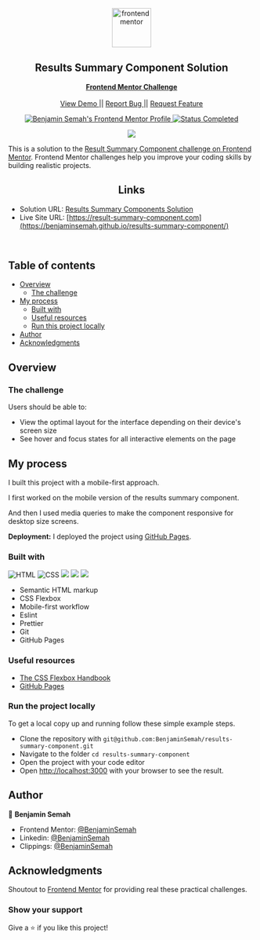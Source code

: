 <!-- <div id="top"></div> -->

<div align="center">

  <img src="https://www.frontendmentor.io/static/images/logo-mobile.svg" alt="frontendmentor" width="80">

  <h2 align="center">Results Summary Component Solution</h2>
  <p align="center">
    <a href="https://www.frontendmentor.io/solutions/time-tracking-dashboard-nextjs-typescript-tailwind-css-eslint-ER5VDDiJ2i">     
      <strong>Frontend Mentor Challenge</strong>
    </a>
    <br />
    <br />
    <!-- Navigation Links -->
    <a 
      href="#"
      target="_blank"
    >
      View Demo
    </a>
    ||
    <a 
      href="https://github.com/BenjaminSemah/results-summary-component/issues" 
      target="_blank"
    >
      Report Bug
    </a>
    ||
    <a 
      href="https://github.com/BenjaminSemah/results-summary-component/issues" 
      target="_blank"
    >
      Request Feature
    </a>
  </p>
</div>

<!-- Bagdes -->
<div align="center">

  <!-- Profile -->
  <a href="https://www.frontendmentor.io/profile/BenjaminSemah">
    <img 
      src="https://img.shields.io/badge/Profile-Benjamin%20Semah-07043B?style=for-the-badge&logo=frontendmentor" 
      alt="Benjamin Semah's Frontend Mentor Profile"
    >
  </a>
  <!-- Status -->
    <a 
      href="#"
    >
      <img 
        src="https://img.shields.io/badge/Status-Completed-brightgreen?style=for-the-badge" alt="Status Completed">
  </a>
</div>

<!-- Project screenshot -->
<div align="center">

![](https://res.cloudinary.com/dz209s6jk/image/upload/f_auto,q_auto,w_700/Challenges/aqbssn4qnnb7jwp9kbw2.jpg)

</div>

This is a solution to the [Result Summary Component challenge on Frontend Mentor](https://www.frontendmentor.io/challenges/results-summary-component-CE_K6s0maV). Frontend Mentor challenges help you improve your coding skills by building realistic projects. 


<h2 align="center">Links</h2>


- Solution URL: [Results Summary Components Solution](https://www.frontendmentor.io/solutions)
- Live Site URL: [https://result-summary-component.com](https://benjaminsemah.github.io/results-summary-component/)

<br>

## Table of contents

- [Overview](#overview)
  - [The challenge](#the-challenge)
- [My process](#my-process)
  - [Built with](#built-with)
  - [Useful resources](#useful-resources)
  - [Run this project locally](#run-the-project-locally)
- [Author](#author)
- [Acknowledgments](#acknowledgments)

## Overview

### The challenge

Users should be able to:

- View the optimal layout for the interface depending on their device's screen size
- See hover and focus states for all interactive elements on the page

## My process

I built this project with a mobile-first approach. 

I first worked on the mobile version of the results summary component. 

And then I used media queries to make the component responsive for desktop size screens.

**Deployment:** I deployed the project using [GitHub Pages](https://pages.github.com/).

### Built with

<!-- Bagdes -->

![HTML](https://img.shields.io/badge/html-E34F26.svg?style=for-the-badge&logo=html5&logoColor=white)
![CSS](https://img.shields.io/badge/css-1572B6.svg?style=for-the-badge&logo=css3&logoColor=white)
![](https://img.shields.io/badge/ESLint-4B32C3.svg?style=for-the-badge&logo=ESLint&logoColor=white) 
![](https://img.shields.io/badge/Prettier-F7B93E.svg?style=for-the-badge&logo=Prettier&logoColor=black)
![](https://img.shields.io/badge/Git-F05032?style=for-the-badge&logo=git&logoColor=white)

- Semantic HTML markup
- CSS Flexbox
- Mobile-first workflow
- Eslint
- Prettier
- Git
- GitHub Pages

### Useful resources

- [The CSS Flexbox Handbook](https://www.freecodecamp.org/news/the-css-flexbox-handbook/)
- [GitHub Pages](https://pages.github.com/)

### Run the project locally

To get a local copy up and running follow these simple example steps.

- Clone the repository with `git@github.com:BenjaminSemah/results-summary-component.git`
- Navigate to the folder `cd results-summary-component`
- Open the project with your code editor
- Open [http://localhost:3000](http://localhost:3000) with your browser to see the result.

## Author

👤 **Benjamin Semah**

- Frontend Mentor: [@BenjaminSemah](https://www.frontendmentor.io/profile/BenjaminSemah)
- Linkedin: [@BenjaminSemah](https://www.linkedin.com/in/benjaminsemah/)
- Clippings: [@BenjaminSemah](https://www.clippings.me/benjaminsemah)

## Acknowledgments
Shoutout to [Frontend Mentor](https://www.frontendmentor.io) for providing real these practical challenges.

### Show your support

Give a ⭐️ if you like this project!

